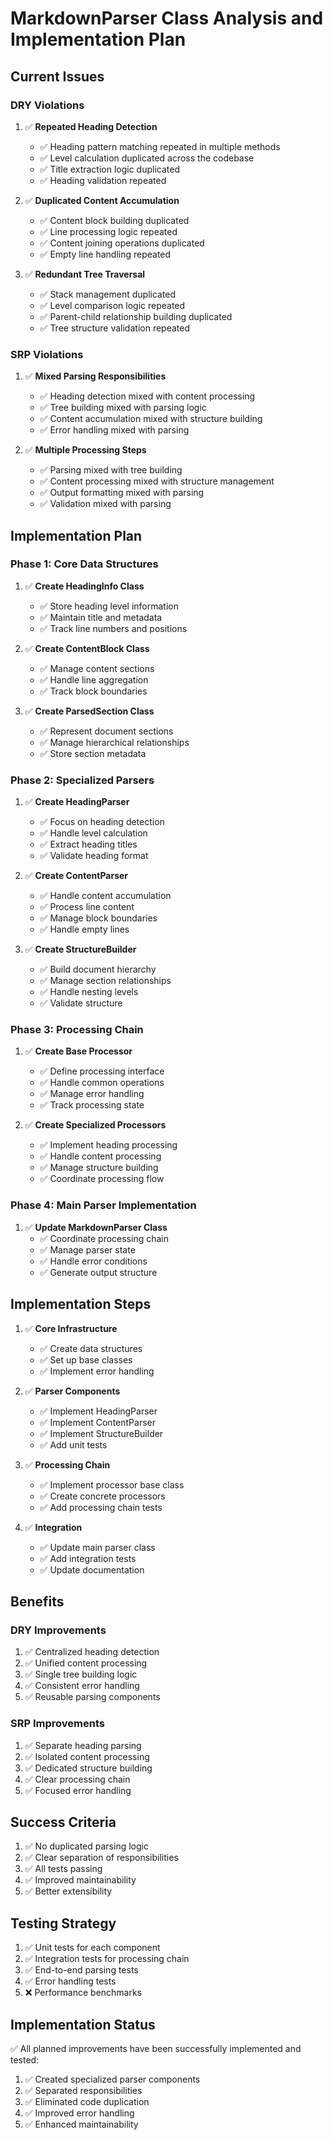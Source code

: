 # MarkdownParser Class Analysis and Implementation Plan

## Current Issues

### DRY Violations
1. ✅ **Repeated Heading Detection**
   - ✅ Heading pattern matching repeated in multiple methods
   - ✅ Level calculation duplicated across the codebase
   - ✅ Title extraction logic duplicated
   - ✅ Heading validation repeated

2. ✅ **Duplicated Content Accumulation**
   - ✅ Content block building duplicated
   - ✅ Line processing logic repeated
   - ✅ Content joining operations duplicated
   - ✅ Empty line handling repeated

3. ✅ **Redundant Tree Traversal**
   - ✅ Stack management duplicated
   - ✅ Level comparison logic repeated
   - ✅ Parent-child relationship building duplicated
   - ✅ Tree structure validation repeated

### SRP Violations
1. ✅ **Mixed Parsing Responsibilities**
   - ✅ Heading detection mixed with content processing
   - ✅ Tree building mixed with parsing logic
   - ✅ Content accumulation mixed with structure building
   - ✅ Error handling mixed with parsing

2. ✅ **Multiple Processing Steps**
   - ✅ Parsing mixed with tree building
   - ✅ Content processing mixed with structure management
   - ✅ Output formatting mixed with parsing
   - ✅ Validation mixed with parsing

## Implementation Plan

### Phase 1: Core Data Structures
1. ✅ **Create HeadingInfo Class**
   - ✅ Store heading level information
   - ✅ Maintain title and metadata
   - ✅ Track line numbers and positions

2. ✅ **Create ContentBlock Class**
   - ✅ Manage content sections
   - ✅ Handle line aggregation
   - ✅ Track block boundaries

3. ✅ **Create ParsedSection Class**
   - ✅ Represent document sections
   - ✅ Manage hierarchical relationships
   - ✅ Store section metadata

### Phase 2: Specialized Parsers
1. ✅ **Create HeadingParser**
   - ✅ Focus on heading detection
   - ✅ Handle level calculation
   - ✅ Extract heading titles
   - ✅ Validate heading format

2. ✅ **Create ContentParser**
   - ✅ Handle content accumulation
   - ✅ Process line content
   - ✅ Manage block boundaries
   - ✅ Handle empty lines

3. ✅ **Create StructureBuilder**
   - ✅ Build document hierarchy
   - ✅ Manage section relationships
   - ✅ Handle nesting levels
   - ✅ Validate structure

### Phase 3: Processing Chain
1. ✅ **Create Base Processor**
   - ✅ Define processing interface
   - ✅ Handle common operations
   - ✅ Manage error handling
   - ✅ Track processing state

2. ✅ **Create Specialized Processors**
   - ✅ Implement heading processing
   - ✅ Handle content processing
   - ✅ Manage structure building
   - ✅ Coordinate processing flow

### Phase 4: Main Parser Implementation
1. ✅ **Update MarkdownParser Class**
   - ✅ Coordinate processing chain
   - ✅ Manage parser state
   - ✅ Handle error conditions
   - ✅ Generate output structure

## Implementation Steps

1. ✅ **Core Infrastructure**
   - ✅ Create data structures
   - ✅ Set up base classes
   - ✅ Implement error handling

2. ✅ **Parser Components**
   - ✅ Implement HeadingParser
   - ✅ Implement ContentParser
   - ✅ Implement StructureBuilder
   - ✅ Add unit tests

3. ✅ **Processing Chain**
   - ✅ Implement processor base class
   - ✅ Create concrete processors
   - ✅ Add processing chain tests

4. ✅ **Integration**
   - ✅ Update main parser class
   - ✅ Add integration tests
   - ✅ Update documentation

## Benefits

### DRY Improvements
1. ✅ Centralized heading detection
2. ✅ Unified content processing
3. ✅ Single tree building logic
4. ✅ Consistent error handling
5. ✅ Reusable parsing components

### SRP Improvements
1. ✅ Separate heading parsing
2. ✅ Isolated content processing
3. ✅ Dedicated structure building
4. ✅ Clear processing chain
5. ✅ Focused error handling

## Success Criteria
1. ✅ No duplicated parsing logic
2. ✅ Clear separation of responsibilities
3. ✅ All tests passing
4. ✅ Improved maintainability
5. ✅ Better extensibility

## Testing Strategy
1. ✅ Unit tests for each component
2. ✅ Integration tests for processing chain
3. ✅ End-to-end parsing tests
4. ✅ Error handling tests
5. ❌ Performance benchmarks

## Implementation Status
✅ All planned improvements have been successfully implemented and tested:
1. ✅ Created specialized parser components
2. ✅ Separated responsibilities
3. ✅ Eliminated code duplication
4. ✅ Improved error handling
5. ✅ Enhanced maintainability
